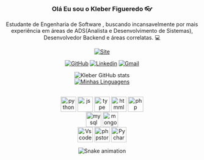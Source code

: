 <div style = "display: inline_block" align="center">
    <h3>Olá Eu sou o Kleber Figueredo 👓</h3>

Estudante de Engenharia de Software , buscando incansavelmente por mais experiência em áreas de ADS(Analista e Desenvolvimento de Sistemas), Desenvolvedor Backend e áreas correlatas. 💻
<br>

[![Site](https://img.shields.io/website?label=biokleberdev.com&style=for-the-badge&url=https://kleberfdev.github.io/Bio/)](https://kleberfdev.github.io/Bio/)

[![GitHub](https://img.shields.io/badge/GitHub-100000?style=for-the-badge&logo=github&logoColor=white)](https://github.com/kleberfdev)
[![Linkedin](https://img.shields.io/badge/LinkedIn-0077B5?style=for-the-badge&logo=linkedin&logoColor=white)](https://www.linkedin.com/in/klebersantanaf/)
[![Gmail](https://img.shields.io/badge/Gmail-D14836?style=for-the-badge&logo=gmail&logoColor=white)](mailto:eduardo.duduribeiro1@gmail.com)

![Kleber GitHub stats](https://github-readme-sigma-five.vercel.app/api?username=kleberfdev&show_icons=true&theme=dracula)
<br>
[![Minhas Linguagens](https://github-readme-sigma-five.vercel.app/api/top-langs/?username=kleberfdev&layout=compact&theme=dracula)](https://github.com/kleberfdev/github-readme-stats)
    </div>
<div style = "display: inline_block" align="center"></br>
    <img align= "center" alt="python" height="40" width="40" src="https://cdn.jsdelivr.net/gh/devicons/devicon/icons/python/python-original.svg">
    <img align= "center" alt="js" height="40" width="40" src="https://cdn.jsdelivr.net/gh/devicons/devicon/icons/javascript/javascript-original.svg">
    <img align= "center" alt="type" height="40" width="40" src="https://cdn.jsdelivr.net/gh/devicons/devicon/icons/typescript/typescript-original.svg">
    <img align= "center" alt="htmml5" height="40" width="40"  src="https://cdn.jsdelivr.net/gh/devicons/devicon/icons/html5/html5-original-wordmark.svg">
    <img align= "center" alt="php" height="40" width="40" src="https://cdn.jsdelivr.net/gh/devicons/devicon/icons/php/php-plain.svg"><br>
    <img align= "center" alt="mysql" height="40" width="40" src="https://cdn.jsdelivr.net/gh/devicons/devicon/icons/mysql/mysql-original.svg">
    <img align= "center" alt="mongodb" height="40" width="40" src="https://cdn.jsdelivr.net/gh/devicons/devicon/icons/mongodb/mongodb-original.svg"><br>
    <img align= "center" alt="Vscode" height="40" width="40" src="https://cdn.jsdelivr.net/gh/devicons/devicon/icons/vscode/vscode-original.svg">
    <img align= "center" alt="phpstorm" height="40" width="40" src="https://cdn.jsdelivr.net/gh/devicons/devicon/icons/phpstorm/phpstorm-original.svg">
    <img align= "center" alt="Pycharm" height="40" width="40" src="https://cdn.jsdelivr.net/gh/devicons/devicon/icons/pycharm/pycharm-original.svg">


  ![Snake animation](https://github.com/danielbped/danielbped/blob/output/github-contribution-grid-snake.svg)
  
</div>

